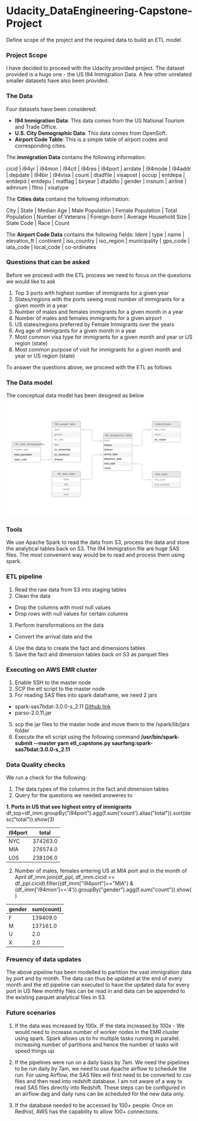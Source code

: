 # Udacity_DataEngineering-Capstone-Project
Define scope of the project and the required data to build an ETL model

### Project Scope
I have decided to proceed with the Udacity provided project. The dataset provided is a huge one - the US I94 Immigration Data. A few other unrelated smaller datasets have also been provided. 

### The Data
Four datasets have been considered:
- **I94 Immigration Data**: This data comes from the US National Tourism and Trade Office.
- **U.S. City Demographic Data**: This data comes from OpenSoft. 
- **Airport Code Table**: This is a simple table of airport codes and corresponding cities. 

The **immigration Data** contains the following information:

cicid | i94yr | i94mon | i94cit | i94res | i94port | arrdate | i94mode | i94addr | depdate | i94bir | i94visa | count | dtadfile | visapost | occup | entdepa | entdepd | entdepu | matflag | biryear | dtaddto | gender | insnum | airline | admnum | fltno | visatype

The **Cities data** contains the following information:

City | State | Median Age | Male Population | Female Population | Total Population | Number of Veterans | Foreign-born | Average Household Size | State Code | Race | Count

The **Airport Code Data** contains the following fields:
Ident | type | name | elevation_ft | continent | iso_country | iso_region | municipality | gps_code | iata_code | local_code | co-ordinates


### Questions that can be asked
Before we proceed with the ETL process we need to focus on the questions we would like to ask
1. Top 3 ports with highest number of immigrants for a given year
2. States/regions with the ports seeing most number of immigrants for a given month in a year
3. Number of males and females immigrants for a given month in a year
4. Number of males and females immigrants for a given airport
5. US states/regions preferred by Female Immigrants over the years
6. Avg age of immigrants for a given month in a year
7. Most common visa type for immigrants for a given month and year or US region (state)
8. Most common purpose of visit for immigrants for a given month and year or US region (state)

To answer the questions above, we proceed with the ETL as follows

### The Data model
The conceptual data model has been designed as below
![](images/ER_diagram.png)

### Tools
We use Apache Spark to read the data from S3, process the data and store the analytical tables back on S3.
The I94 Immigration file are huge SAS files. The most convenient way would be to read and process them using spark.

### ETL pipeline

1. Read the raw data from S3 into staging tables 
2. Clean the data
- Drop the columns with most null values
- Drop rows with null values for certain columns
3. Perform transformations on the data
- Convert the arrival date and the 
4. Use the data to create the fact and dimensions tables
5. Save the fact and dimension tables back on S3 as parquet files

### Executing on AWS EMR cluster
 1. Enable SSH to the master node
 2. SCP the etl script to the master node
 3. For reading SAS files into spark dataframe, we need 2 jars 
 - spark-sas7bdat-3.0.0-s_2.11 [Github link](https://github.com/saurfang/spark-sas7bdat)
 - parso-2.0.11.jar
 5. scp the jar files to the master node and move them to the /spark/lib/jars folder
 6. Execute the etl script using the following command 
 **/usr/bin/spark-submit --master yarn etl_capstone.py  saurfang:spark-sas7bdat:3.0.0-s_2.11**

### Data Quality checks
We run a check for the following:
1. The data types of the columns in the fact and dimension tables
2. Query for the questions we needed answeres to

**1. Ports in US that see highest entry of immigrants**
df_top=df_imm.groupBy("i94port").agg(f.sum('count').alias("total")).sort(desc("total")).show(3)


| i94port |   total |
| ------- |-------- |
|    NYC|374263.0|
|    MIA|276574.0|
|    LOS|238106.0|


2. Number of males, females entering US at MIA port and in the month of April
 df_imm.join(df_ppl, df_imm.cicid == df_ppl.cicid).filter((df_imm["i94port"]=="MIA") &(df_imm['i94mon']=='4')).groupBy("gender").agg(f.sum("count")).show()
 
|gender|sum(count) |
| ------ | -------- |
|     F|  139409.0|
|     M|  137161.0|
|     U|       2.0|
|     X|       2.0|


### Freuency of data updates
The above pipeline has been modelled to partition the vast immigration data by port and by month. The data can thus be updated at the end of every month and the etl pipeline can executed to have the updated data for every port in US
New monthly files can be read in and data can be appended to the existing parquet analytical files in S3.

### Future scenarios
1. If the data was increased by 100x.
IF the data increased by 100x - We would need to increase number of worker nodes in the EMR cluster using spark. Spark allows us to hv multiple tasks running in parallel. increasing number of partitions and hence the number of tasks will speed things up

2. If the pipelines were run on a daily basis by 7am.
We need the pipelines to be run daily by 7am, we need to use Apache airflow to schedule the run. 
For using Airflow, the SAS files will first need to be converted to csv files and then read into redshift database. I am not aware of a way to read SAS files directly into Redshift.
These steps can be configured in an airflow dag and daily runs can be scheduled for the new data only.

3. If the database needed to be accessed by 100+ people.
Once on Redhist, AWS has the capability to allow 100+ connections.
 
